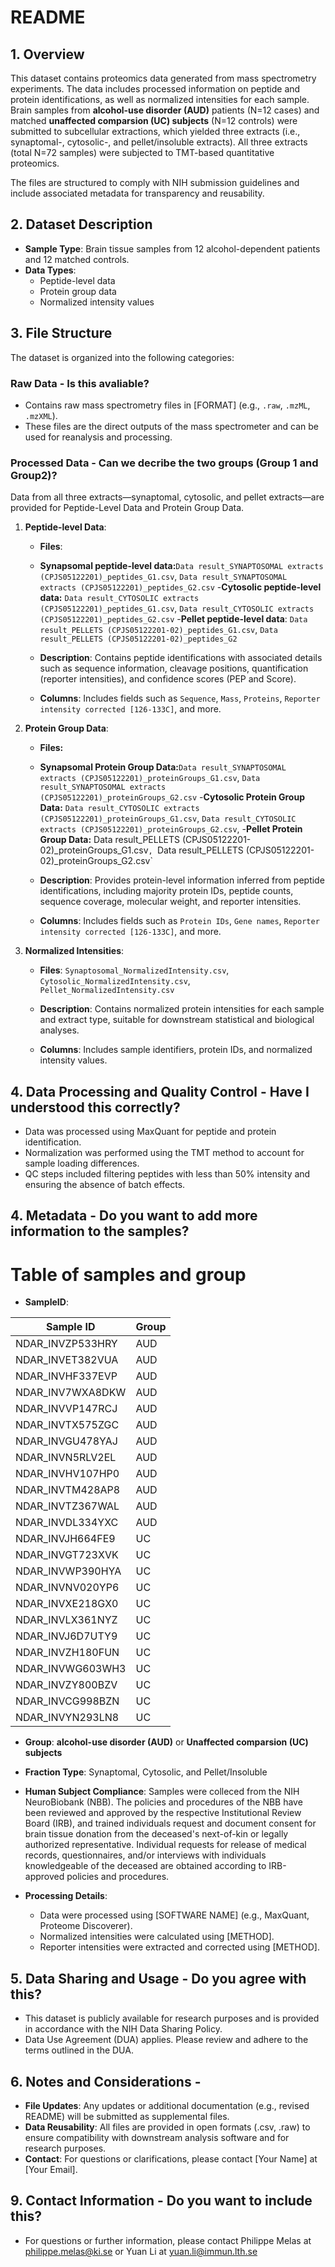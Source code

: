 # README

## 1. Overview

This dataset contains proteomics data generated from mass spectrometry experiments. The data includes processed information on peptide and protein identifications, as well as normalized intensities for each sample. Brain samples from **alcohol-use disorder (AUD)** patients (N=12 cases) and matched **unaffected comparsion (UC) subjects** (N=12 controls) were submitted to subcellular extractions, which yielded three extracts (i.e., synaptomal-, cytosolic-, and pellet/insoluble extracts). All three extracts (total N=72 samples) were subjected to TMT-based quantitative proteomics.

The files are structured to comply with NIH submission guidelines and include associated metadata for transparency and reusability.

## 2. Dataset Description
- **Sample Type**: Brain tissue samples from 12 alcohol-dependent patients and 12 matched controls.
- **Data Types**: 
  - Peptide-level data
  - Protein group data
  - Normalized intensity values

## 3. File Structure
The dataset is organized into the following categories:

### Raw Data - Is this avaliable? 
- Contains raw mass spectrometry files in [FORMAT] (e.g., `.raw`, `.mzML`, `.mzXML`).
- These files are the direct outputs of the mass spectrometer and can be used for reanalysis and processing.

### Processed Data - Can we decribe the two groups (Group 1 and Group2)?

Data from all three extracts—synaptomal, cytosolic, and pellet extracts—are provided for Peptide-Level Data and Protein Group Data.

1. **Peptide-level Data**:
   - **Files**: 
   - **Synapsomal peptide-level data:**`Data result_SYNAPTOSOMAL extracts (CPJS05122201)_peptides_G1.csv`, `Data result_SYNAPTOSOMAL extracts (CPJS05122201)_peptides_G2.csv`
   -**Cytosolic peptide-level data:** `Data result_CYTOSOLIC extracts (CPJS05122201)_peptides_G1.csv`, `Data result_CYTOSOLIC extracts (CPJS05122201)_peptides_G2.csv`
   -**Pellet peptide-level data**: `Data result_PELLETS (CPJS05122201-02)_peptides_G1.csv`, `Data result_PELLETS (CPJS05122201-02)_peptides_G2` 

   - **Description**: Contains peptide identifications with associated details such as sequence information, cleavage positions, quantification (reporter intensities), and confidence scores (PEP and Score).
   - **Columns**: Includes fields such as `Sequence`, `Mass`, `Proteins`, `Reporter intensity corrected [126-133C]`, and more.

2. **Protein Group Data**: 
   - **Files:**
   - **Synapsomal Protein Group Data:**`Data result_SYNAPTOSOMAL extracts (CPJS05122201)_proteinGroups_G1.csv`, `Data result_SYNAPTOSOMAL extracts (CPJS05122201)_proteinGroups_G2.csv`
   -**Cytosolic Protein Group Data:** `Data result_CYTOSOLIC extracts (CPJS05122201)_proteinGroups_G1.csv`, `Data result_CYTOSOLIC extracts (CPJS05122201)_proteinGroups_G2.csv`,   -**Pellet Protein Group Data:** Data result_PELLETS (CPJS05122201-02)_proteinGroups_G1.csv`, `Data result_PELLETS (CPJS05122201-02)_proteinGroups_G2.csv`

   - **Description**: Provides protein-level information inferred from peptide identifications, including majority protein IDs, peptide counts, sequence coverage, molecular weight, and reporter intensities.
   - **Columns**: Includes fields such as `Protein IDs`, `Gene names`, `Reporter intensity corrected [126-133C]`, and more.

3. **Normalized Intensities**:
   - **Files**: `Synaptosomal_NormalizedIntensity.csv`, `Cytosolic_NormalizedIntensity.csv`, `Pellet_NormalizedIntensity.csv`

   - **Description**: Contains normalized protein intensities for each sample and extract type, suitable for downstream statistical and biological analyses.
   - **Columns**: Includes sample identifiers, protein IDs, and normalized intensity values.

## 4. Data Processing and Quality Control - Have I understood this correctly?
- Data was processed using MaxQuant for peptide and protein identification.
- Normalization was performed using the TMT method to account for sample loading differences.
- QC steps included filtering peptides with less than 50% intensity and ensuring the absence of batch effects. 

## 4. Metadata - Do you want to add more information to the samples? 

# Table of samples and group 

- **SampleID**: 

| Sample ID         | Group       |
|-------------------|-------------|
| NDAR_INVZP533HRY  | AUD         |
| NDAR_INVET382VUA  | AUD         |
| NDAR_INVHF337EVP  | AUD         |
| NDAR_INV7WXA8DKW  | AUD         |
| NDAR_INVVP147RCJ  | AUD         |
| NDAR_INVTX575ZGC  | AUD         |
| NDAR_INVGU478YAJ  | AUD         |
| NDAR_INVN5RLV2EL  | AUD         |
| NDAR_INVHV107HP0  | AUD         |
| NDAR_INVTM428AP8  | AUD         |
| NDAR_INVTZ367WAL  | AUD         |
| NDAR_INVDL334YXC  | AUD         |
| NDAR_INVJH664FE9  | UC          |
| NDAR_INVGT723XVK  | UC          |
| NDAR_INVWP390HYA  | UC          |
| NDAR_INVNV020YP6  | UC          |
| NDAR_INVXE218GX0  | UC          |
| NDAR_INVLX361NYZ  | UC          |
| NDAR_INVJ6D7UTY9  | UC          |
| NDAR_INVZH180FUN  | UC          |
| NDAR_INVWG603WH3  | UC          |
| NDAR_INVZY800BZV  | UC          |
| NDAR_INVCG998BZN  | UC          |
| NDAR_INVYN293LN8  | UC          |


- **Group**: **alcohol-use disorder (AUD)** or **Unaffected comparsion (UC) subjects** 
- **Fraction Type**: Synaptomal, Cytosolic, and Pellet/Insoluble
- **Human Subject Compliance**: Samples were colleced from the NIH NeuroBiobank (NBB). The policies and procedures of the NBB have been reviewed and approved by the respective Institutional Review Board (IRB), and trained individuals request and document consent for brain tissue donation from the deceased's next-of-kin or legally authorized representative. Individual requests for release of medical records, questionnaires, and/or interviews with individuals knowledgeable of the deceased are obtained according to IRB-approved policies and procedures.

- **Processing Details**:
  - Data were processed using [SOFTWARE NAME] (e.g., MaxQuant, Proteome Discoverer).
  - Normalized intensities were calculated using [METHOD].
  - Reporter intensities were extracted and corrected using [METHOD].

## 5. Data Sharing and Usage - Do you agree with this? 
- This dataset is publicly available for research purposes and is provided in accordance with the NIH Data Sharing Policy.
- Data Use Agreement (DUA) applies. Please review and adhere to the terms outlined in the DUA.


## 6. Notes and Considerations - 
- **File Updates**: Any updates or additional documentation (e.g., revised README) will be submitted as supplemental files.
- **Data Reusability**: All files are provided in open formats (.csv, .raw) to ensure compatibility with downstream analysis software and for research purposes.
- **Contact**: For questions or clarifications, please contact [Your Name] at [Your Email].

## 9. Contact Information - Do you want to include this? 
- For questions or further information, please contact Philippe Melas at philippe.melas@ki.se or Yuan Li at yuan.li@immun.lth.se